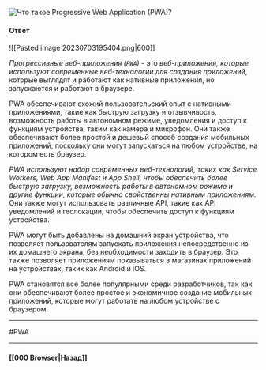 ![Что такое Progressive Web Application (PWA)?](https://youtu.be/XtQPrt8G0n8?t=76)

#### Ответ

![[Pasted image 20230703195404.png|600]]

*Прогрессивные веб-приложения (`PWA`)* - это *веб-приложения, которые используют современные веб-технологии для создания приложений*, которые выглядят и работают как нативные приложения, но запускаются и работают в браузере.

PWA обеспечивают схожий пользовательский опыт с нативными приложениями, такие как быструю загрузку и отзывчивость, возможность работы в автономном режиме, уведомления и доступ к функциям устройства, таким как камера и микрофон. Они также обеспечивают более простой и дешевый способ создания мобильных приложений, поскольку они могут запускаться на любом устройстве, на котором есть браузер.

*PWA используют набор современных веб-технологий, таких как Service Workers, Web App Manifest и App Shell, чтобы обеспечить более быструю загрузку, возможность работы в автономном режиме и другие функции, которые обычно свойственны нативным приложениям.* Они также могут использовать различные API, такие как API уведомлений и геолокации, чтобы обеспечить доступ к функциям устройства.

PWA могут быть добавлены на домашний экран устройства, что позволяет пользователям запускать приложения непосредственно из их домашнего экрана, без необходимости заходить в браузер. Это также позволяет приложениям показываться в магазинах приложений на устройствах, таких как Android и iOS.

PWA становятся все более популярными среди разработчиков, так как они обеспечивают более простое и экономичное создание мобильных приложений, которые могут работать на любом устройстве с браузером.

___
#PWA 

___

#### [[000 Browser|Назад]]